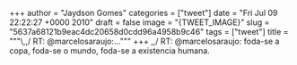 
+++
author = "Jaydson Gomes"
categories = ["tweet"]
date = "Fri Jul 09 22:22:27 +0000 2010"
draft = false
image = "{TWEET_IMAGE}"
slug = "5637a68121b9eac4dc20658d0cdd96a4958b9c46"
tags = ["tweet"]
title = """&#92;,,/ RT: @marcelosaraujo:..."""
+++
\,,/ RT: @marcelosaraujo: foda-se a copa, foda-se o mundo, foda-se a existencia humana.

